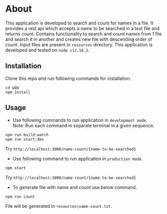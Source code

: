 # About

This application is developed to search and count for names in a file.
It provides a rest api which accepts a name to be searched in a text file and returns count.
Contains functionality to search and count names from 1 file and search it in another and creates
new file with descending order of count.
Input files are present in `resources` directory.
This application is developed and tested on `node v12.18.3`.

## Installation

Clone this repo and run following commands for installation.
```
cd wbb
npm install
```

## Usage

* Use following commands to run application in `development mode`.  
Note: Run each command in separate terminal in a given sequence.
```
npm run build:watch
npm run start:dev
```
Try `http://localhost:3000/name-count/{name-to-be-searched}`  

* Use following command to run application in `production mode`.  
```
npm start
```
Try `http://localhost:3000/name-count/{name-to-be-searched}`  

* To generate file with name and count use below command.
```
npm run count
```
File will be generated in `resources\name-count.txt`.